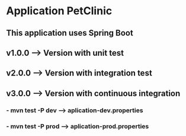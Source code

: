 # Application PetClinic

## This application uses Spring Boot 

## v1.0.0 --> Version with unit test

## v2.0.0 --> Version with integration test

## v3.0.0 --> Version with continuous integration 

### - mvn test -P dev  --> aplication-dev.properties  
### - mvn test -P prod --> aplication-prod.properties  